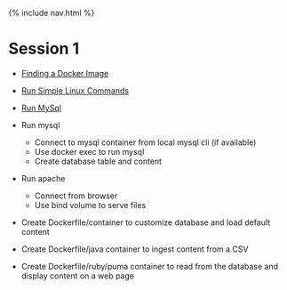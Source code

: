 {% include nav.html %}

# Session 1

- [Finding a Docker Image](search.dockerhub.md)
- [Run Simple Linux Commands](simple.linux.commands.md)
- [Run MySql](run.mysql.md)

- Run mysql
  - Connect to mysql container from local mysql cli (if available)
  - Use docker exec to run mysql
  - Create database table and content
- Run apache
  - Connect from browser
  - Use bind volume to serve files
- Create Dockerfile/container to customize database and load default content
- Create Dockerfile/java container to ingest content from a CSV
- Create Dockerfile/ruby/puma container to read from the database and display content on a web page
